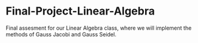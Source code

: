 # Final-Project-Linear-Algebra
Final assesment for our Linear Algebra class, where we will implement the methods of Gauss Jacobi and Gauss Seidel.
